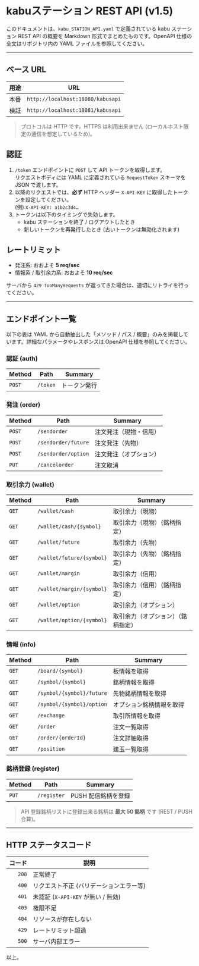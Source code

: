 # kabuステーション REST API (v1.5)

このドキュメントは、`kabu_STATION_API.yaml` で定義されている kabu ステーション REST API の概要を Markdown 形式でまとめたものです。OpenAPI 仕様の全文はリポジトリ内の YAML ファイルを参照してください。

---

## ベース URL

| 用途 | URL |
|------|-----|
| 本番 | `http://localhost:18080/kabusapi` |
| 検証 | `http://localhost:18081/kabusapi` |

> プロトコルは HTTP です。HTTPS は利用出来ません (ローカルホスト限定の通信を想定しているため)。

## 認証

1. `/token` エンドポイントに `POST` して API トークンを取得します。  
   リクエストボディには YAML に定義されている `RequestToken` スキーマを JSON で渡します。
2. 以降のリクエストでは、**必ず** HTTP ヘッダー `X-API-KEY` に取得したトークンを設定してください。  
   (例) `X-API-KEY: a1b2c3d4…`
3. トークンは以下のタイミングで失効します。
   - kabu ステーションを終了 / ログアウトしたとき
   - 新しいトークンを再発行したとき (古いトークンは無効化されます)

## レートリミット

- 発注系: おおよそ **5 req/sec**
- 情報系 / 取引余力系: おおよそ **10 req/sec**

サーバから `429 TooManyRequests` が返ってきた場合は、適切にリトライを行ってください。

---

## エンドポイント一覧

以下の表は YAML から自動抽出した「メソッド / パス / 概要」のみを掲載しています。詳細なパラメータやレスポンスは OpenAPI 仕様を参照してください。

### 認証 (auth)

| Method | Path | Summary |
|--------|------|---------|
| `POST` | `/token` | トークン発行 |

### 発注 (order)

| Method | Path | Summary |
|--------|------|---------|
| `POST` | `/sendorder` | 注文発注（現物・信用） |
| `POST` | `/sendorder/future` | 注文発注（先物） |
| `POST` | `/sendorder/option` | 注文発注（オプション） |
| `PUT`  | `/cancelorder` | 注文取消 |

### 取引余力 (wallet)

| Method | Path | Summary |
|--------|------|---------|
| `GET` | `/wallet/cash` | 取引余力（現物） |
| `GET` | `/wallet/cash/{symbol}` | 取引余力（現物）（銘柄指定） |
| `GET` | `/wallet/future` | 取引余力（先物） |
| `GET` | `/wallet/future/{symbol}` | 取引余力（先物）（銘柄指定） |
| `GET` | `/wallet/margin` | 取引余力（信用） |
| `GET` | `/wallet/margin/{symbol}` | 取引余力（信用）（銘柄指定） |
| `GET` | `/wallet/option` | 取引余力（オプション） |
| `GET` | `/wallet/option/{symbol}` | 取引余力（オプション）（銘柄指定） |

### 情報 (info)

| Method | Path | Summary |
|--------|------|---------|
| `GET` | `/board/{symbol}` | 板情報を取得 |
| `GET` | `/symbol/{symbol}` | 銘柄情報を取得 |
| `GET` | `/symbol/{symbol}/future` | 先物銘柄情報を取得 |
| `GET` | `/symbol/{symbol}/option` | オプション銘柄情報を取得 |
| `GET` | `/exchange` | 取引所情報を取得 |
| `GET` | `/order` | 注文一覧取得 |
| `GET` | `/order/{orderId}` | 注文詳細取得 |
| `GET` | `/position` | 建玉一覧取得 |

### 銘柄登録 (register)

| Method | Path | Summary |
|--------|------|---------|
| `PUT` | `/register` | PUSH 配信銘柄を登録 |

> API 登録銘柄リストに登録出来る銘柄は **最大 50 銘柄** です (REST / PUSH 合算)。

---

## HTTP ステータスコード

| コード | 説明 |
|-------:|------|
| `200` | 正常終了 |
| `400` | リクエスト不正 (バリデーションエラー等) |
| `401` | 未認証 (`X-API-KEY` が無い / 無効) |
| `403` | 権限不足 |
| `404` | リソースが存在しない |
| `429` | レートリミット超過 |
| `500` | サーバ内部エラー |

以上。
